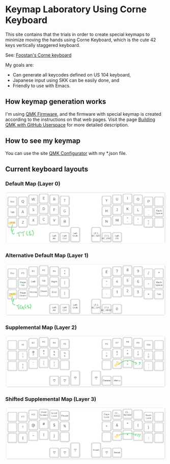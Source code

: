 <!-- -*- mode: markdown; coding: utf-8 -*- -->

# Keymap Laboratory Using Corne Keyboard

This site contains that the trials in order to create special keymaps
to minimize moving the hands using Corne Keyboard, which is the cute
42 keys vertically staggered keyboard.

See: [Foostan's Corne keyboard](https://github.com/foostan/crkbd/)

My goals are:

- Can generate all keycodes defined on US 104 keyboard,
- Japanese input using SKK can be easily done, and
- Friendly to use with Emacs.

## How keymap generation works

I'm using [QMK Firmware](https://docs.qmk.fm/),
and the firmware with special keymap is created
according to the instructions on that web pages.
Visit the page
[Building QMK with GitHub Userspace](https://docs.qmk.fm/#/newbs_building_firmware_workflow?id=building-qmk-with-github-userspace)
for more detailed description.

## How to see my keymap

You can use the site [QMK Configurator](https://config.qmk.fm/#/crkbd/rev1/LAYOUT_split_3x6_3)
with my *.json file.

## Current keyboard layouts

### Default Map (Layer 0)

![Layout 0](docs/L0.png "Layer 0")

### Alternative Default Map (Layer 1)

![Layout 1](docs/L1.png "Layer 1")

### Supplemental Map (Layer 2)

![Layout 2](docs/L2.png "Layer 2")

### Shifted Supplemental Map (Layer 3)

![Layout 3](docs/L3.png "Layer 3")
